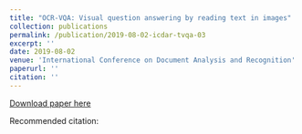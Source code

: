 ```yaml
---
title: "OCR-VQA: Visual question answering by reading text in images"
collection: publications
permalink: /publication/2019-08-02-icdar-tvqa-03
excerpt: ''
date: 2019-08-02
venue: 'International Conference on Document Analysis and Recognition'
paperurl: ''
citation: ''
---
```


[Download paper here](http://visual-computing.in/wp-content/uploads/2019/08/OCR-VQA_ICDAR2019.pdf)

Recommended citation: 